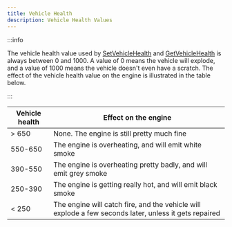 ```yaml
---
title: Vehicle Health
description: Vehicle Health Values
---
```


:::info

The vehicle health value used by [SetVehicleHealth](../functions/SetVehicleHealth) and [GetVehicleHealth](../functions/GetVehicleHealth) is always between 0 and 1000. A value of 0 means the vehicle will explode, and a value of 1000 means the vehicle doesn't even have a scratch. The effect of the vehicle health value on the engine is illustrated in the table below.

:::

| Vehicle health | Effect on the engine                 |
| -------------- | ------------------------------------ |
| > 650          | None. The engine is still pretty much fine |
| 550-650        | The engine is overheating, and will emit white smoke |
| 390-550        | The engine is overheating pretty badly, and will emit grey smoke |
| 250-390        | The engine is getting really hot, and will emit black smoke |
| < 250          | The engine will catch fire, and the vehicle will explode a few seconds later, unless it gets repaired |
